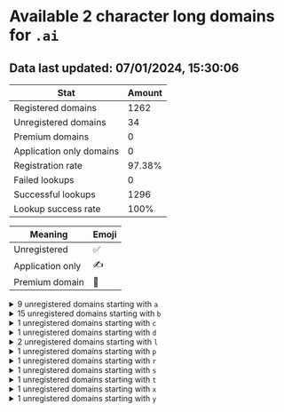 # Available 2 character long domains for `.ai`

## Data last updated: 07/01/2024, 15:30:06

|Stat|Amount|
|--|--|
|Registered domains|1262|
|Unregistered domains|34|
|Premium domains|0|
|Application only domains|0|
|Registration rate|97.38%|
|Failed lookups|0|
|Successful lookups|1296|
|Lookup success rate|100%|


|Meaning|Emoji|
|--|--|
|Unregistered|:white_check_mark:|
|Application only|:writing_hand:|
|Premium domain|:gem:|

<details>
<summary>9 unregistered domains starting with <bold><code>a</code></bold></summary>

|Type|Domain|
|--|--|
|:white_check_mark:|`a3.ai`|
|:white_check_mark:|`a5.ai`|
|:white_check_mark:|`a8.ai`|
|:white_check_mark:|`ab.ai`|
|:white_check_mark:|`ae.ai`|
|:white_check_mark:|`af.ai`|
|:white_check_mark:|`ag.ai`|
|:white_check_mark:|`aw.ai`|
|:white_check_mark:|`ay.ai`|
</details>
<details>
<summary>15 unregistered domains starting with <bold><code>b</code></bold></summary>

|Type|Domain|
|--|--|
|:white_check_mark:|`bc.ai`|
|:white_check_mark:|`bd.ai`|
|:white_check_mark:|`bf.ai`|
|:white_check_mark:|`bi.ai`|
|:white_check_mark:|`bj.ai`|
|:white_check_mark:|`bk.ai`|
|:white_check_mark:|`bl.ai`|
|:white_check_mark:|`bm.ai`|
|:white_check_mark:|`bn.ai`|
|:white_check_mark:|`bo.ai`|
|:white_check_mark:|`bp.ai`|
|:white_check_mark:|`bq.ai`|
|:white_check_mark:|`br.ai`|
|:white_check_mark:|`bs.ai`|
|:white_check_mark:|`bv.ai`|
</details>
<details>
<summary>1 unregistered domains starting with <bold><code>c</code></bold></summary>

|Type|Domain|
|--|--|
|:white_check_mark:|`c7.ai`|
</details>
<details>
<summary>1 unregistered domains starting with <bold><code>d</code></bold></summary>

|Type|Domain|
|--|--|
|:white_check_mark:|`dx.ai`|
</details>
<details>
<summary>2 unregistered domains starting with <bold><code>l</code></bold></summary>

|Type|Domain|
|--|--|
|:white_check_mark:|`l2.ai`|
|:white_check_mark:|`lo.ai`|
</details>
<details>
<summary>1 unregistered domains starting with <bold><code>p</code></bold></summary>

|Type|Domain|
|--|--|
|:white_check_mark:|`pj.ai`|
</details>
<details>
<summary>1 unregistered domains starting with <bold><code>r</code></bold></summary>

|Type|Domain|
|--|--|
|:white_check_mark:|`ru.ai`|
</details>
<details>
<summary>1 unregistered domains starting with <bold><code>s</code></bold></summary>

|Type|Domain|
|--|--|
|:white_check_mark:|`sd.ai`|
</details>
<details>
<summary>1 unregistered domains starting with <bold><code>t</code></bold></summary>

|Type|Domain|
|--|--|
|:white_check_mark:|`t2.ai`|
</details>
<details>
<summary>1 unregistered domains starting with <bold><code>x</code></bold></summary>

|Type|Domain|
|--|--|
|:white_check_mark:|`xj.ai`|
</details>
<details>
<summary>1 unregistered domains starting with <bold><code>y</code></bold></summary>

|Type|Domain|
|--|--|
|:white_check_mark:|`yd.ai`|
</details>